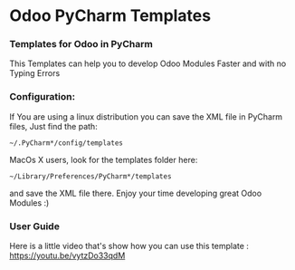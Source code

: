 # Odoo PyCharm Templates
### Templates for Odoo in PyCharm

This Templates can help you to develop Odoo Modules Faster and with no Typing Errors

### Configuration:
If You are using a linux distribution you can save the XML file in PyCharm files, Just find the path:

    ~/.PyCharm*/config/templates

MacOs X users, look for the templates folder here:

    ~/Library/Preferences/PyCharm*/templates

and save the XML file there. Enjoy your time developing great Odoo Modules :)

### User Guide
Here is a little video that's show how you can use this template : https://youtu.be/vytzDo33qdM
